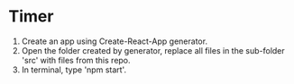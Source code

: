 # Timer

1. Create an app using Create-React-App generator.
2. Open the folder created by generator, replace all files in the sub-folder 'src' with files from this repo.
3. In terminal, type 'npm start'.

